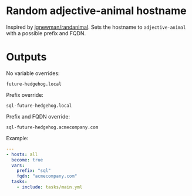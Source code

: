 # Random adjective-animal hostname

Inspired by [jgnewman/randanimal](https://github.com/jgnewman/randanimal). Sets the hostname to `adjective-animal` with a possible prefix and FQDN.

# Outputs

No variable overrides:

`future-hedgehog.local`

Prefix override:

`sql-future-hedgehog.local`

Prefix and FQDN override:

`sql-future-hedgehog.acmecompany.com`

Example:

```yml
---
- hosts: all
  become: true
  vars:
    prefix: "sql"
    fqdn: "acmecompany.com"
  tasks:
    - include: tasks/main.yml
```